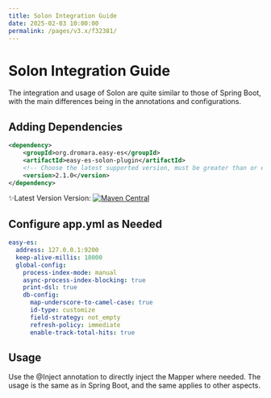 ```yaml
---
title: Solon Integration Guide
date: 2025-02-03 10:00:00
permalink: /pages/v3.x/f32381/
---
```

# Solon Integration Guide

The integration and usage of Solon are quite similar to those of Spring Boot, with the main differences being in the annotations and configurations.

## Adding Dependencies
```xml
<dependency>
    <groupId>org.dromara.easy-es</groupId>
    <artifactId>easy-es-solon-plugin</artifactId>
    <!-- Choose the latest supported version, must be greater than or equal to 2.1.0 -->
    <version>2.1.0</version>
</dependency>
```

✨Latest Version
Version: [![Maven Central](https://img.shields.io/github/v/release/xpc1024/easy-es?include_prereleases&logo=xpc&style=plastic)](https://search.maven.org/search?q=g:io.github.xpc1024%20a:easy-*)

## Configure app.yml as Needed

```yaml
easy-es:
  address: 127.0.0.1:9200
  keep-alive-millis: 18000
  global-config:
    process-index-mode: manual
    async-process-index-blocking: true
    print-dsl: true
    db-config:
      map-underscore-to-camel-case: true
      id-type: customize
      field-strategy: not_empty
      refresh-policy: immediate
      enable-track-total-hits: true
```

## Usage
Use the @Inject annotation to directly inject the Mapper where needed. The usage is the same as in Spring Boot, and the same applies to other aspects.